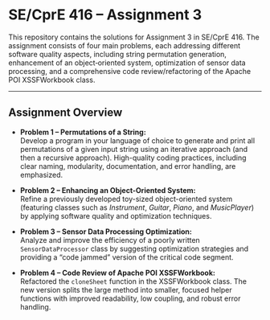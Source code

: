 # SE/CprE 416 – Assignment 3

This repository contains the solutions for Assignment 3 in SE/CprE 416. The assignment consists of four main problems, each addressing different software quality aspects, including string permutation generation, enhancement of an object‑oriented system, optimization of sensor data processing, and a comprehensive code review/refactoring of the Apache POI XSSFWorkbook class.

---

## Assignment Overview

- **Problem 1 – Permutations of a String:**  
  Develop a program in your language of choice to generate and print all permutations of a given input string using an iterative approach (and then a recursive approach). High-quality coding practices, including clear naming, modularity, documentation, and error handling, are emphasized.

- **Problem 2 – Enhancing an Object-Oriented System:**  
  Refine a previously developed toy-sized object-oriented system (featuring classes such as *Instrument*, *Guitar*, *Piano*, and *MusicPlayer*) by applying software quality and optimization techniques.

- **Problem 3 – Sensor Data Processing Optimization:**  
  Analyze and improve the efficiency of a poorly written `SensorDataProcessor` class by suggesting optimization strategies and providing a “code jammed” version of the critical code segment.

- **Problem 4 – Code Review of Apache POI XSSFWorkbook:**  
  Refactored the `cloneSheet` function in the XSSFWorkbook class. The new version splits the large method into smaller, focused helper functions with improved readability, low coupling, and robust error handling.